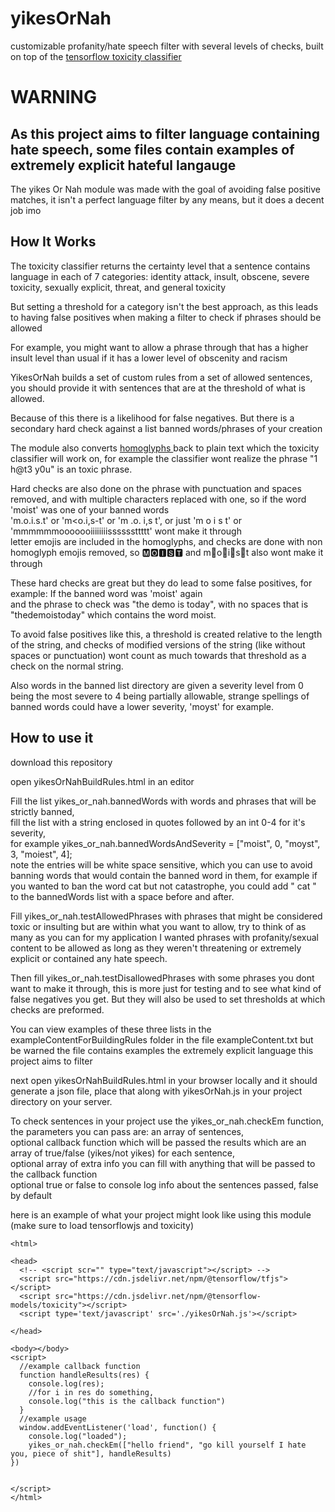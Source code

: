 # yikesOrNah
  customizable profanity/hate speech filter with several levels of checks, built on top of the 
    <a href="https://github.com/tensorflow/tfjs-models/tree/master/toxicity">
  tensorflow toxicity classifier
  </a>

  # WARNING
  ## As this project aims to filter language containing hate speech, some files contain examples of extremely explicit hateful langauge

The yikes Or Nah module was made with the goal of avoiding false positive matches, it isn't a perfect language filter by any means,
but it does a decent job imo

## How It Works

The toxicity classifier returns the certainty level that a sentence contains language in each of 7 categories:
identity attack, insult, obscene, severe toxicity, sexually explicit, threat, and general toxicity

But setting a threshold for a category isn't the best approach, as this leads to having false positives when making a filter to check if phrases should be allowed

For example, you might want to allow a phrase through that has a higher insult level than usual if it has a lower level of obscenity and racism

YikesOrNah builds a set of custom rules from a set of allowed sentences, you should provide it with sentences that are at the threshold of what is allowed.

Because of this there is a likelihood for false negatives. But there is a secondary hard check against a list banned words/phrases of your creation

The module also converts <a href="https://en.wikipedia.org/wiki/Homoglyph#:~:text=In%20orthography%20and%20typography%2C%20a,of%20characters%20sharing%20these%20properties."> homoglyphs </a> back to plain text which the toxicity classifier will work on, for example the classifier wont realize the phrase "1 h@t3 y0u" is an toxic phrase.

Hard checks are also done on the phrase with punctuation and spaces removed, and with multiple characters replaced with one, so if the word 'moist' was one of your banned words<br>
'm.o.i.s.t' or 'm<o.i,s-t' or 'm .o. i,s t', or just 'm  o  i  s  t' or 'mmmmmmooooooiiiiiiiissssssttttt' wont make it through 
<br />
letter emojis are included in the homoglyphs, and checks are done with non homoglyph emojis removed, so 
🅼🅾🅸🆂🆃 and m👏o👏i👏s👏t also wont make it through
<br />

These hard checks are great but they do lead to some false positives, for example: If the banned word was 'moist' again <br />
and the phrase to check was "the demo is today", with no spaces that is "thedemoistoday" which contains the word moist.

To avoid false positives like this, a threshold is created relative to the length of the string, and checks of modified versions of the string (like without spaces or punctuation) wont count as much towards that threshold as a check on the normal string.

Also words in the banned list directory are given a severity level from 0 being the most severe to 4 being partially allowable, strange spellings of banned words could have a lower severity, 'moyst' for example.


## How to use it

download this repository

open yikesOrNahBuildRules.html in an editor

Fill the list yikes_or_nah.bannedWords with words and phrases that will be strictly banned,<br />
fill the list with a string enclosed in quotes followed by an int 0-4 for it's severity,<br />
for example yikes_or_nah.bannedWordsAndSeverity = ["moist", 0, "moyst", 3, "moiest", 4];<br />
note the entries will be white space sensitive, which you can use to avoid banning words that would contain the banned word in them, for example if you wanted to ban the word cat but not catastrophe,
you could add " cat " to the bannedWords list with a space before and after.

Fill yikes_or_nah.testAllowedPhrases with phrases that might be considered toxic or insulting but are within what you want to allow, try to think of as many as you can
for my application I wanted phrases with profanity/sexual content to be allowed as long as they weren't threatening or extremely explicit or contained any hate speech.

Then fill yikes_or_nah.testDisallowedPhrases with some phrases you dont want to make it through, this is more just for testing and to see what kind of false negatives you get. But they will also be used to set thresholds at which checks are preformed.

You can view examples of these three lists in the exampleContentForBuildingRules folder in the file exampleContent.txt but be warned the file contains examples the extremely explicit language this project aims to filter

next open yikesOrNahBuildRules.html in your browser locally and it should generate a json file, place that along with yikesOrNah.js in your project directory on your server.



To check sentences in your project use the yikes_or_nah.checkEm function, the parameters you can pass are:
an array of sentences,<br />
optional callback function which will be passed the results which are an array of true/false (yikes/not yikes) for each sentence,<br />
optional array of extra info you can fill with anything that will be passed to the callback function<br />
optional true or false to console log info about the sentences passed, false by default<br />


here is an example of what your project might look like using this module (make sure to load tensorflowjs and toxicity)
```
<html>

<head>
  <!-- <script scr="" type="text/javascript"></script> -->
  <script src="https://cdn.jsdelivr.net/npm/@tensorflow/tfjs"></script>
  <script src="https://cdn.jsdelivr.net/npm/@tensorflow-models/toxicity"></script>
  <script type='text/javascript' src='./yikesOrNah.js'></script>

</head>

<body></body>
<script>
  //example callback function
  function handleResults(res) {
    console.log(res);
    //for i in res do something, 
    console.log("this is the callback function")
  }
  //example usage
  window.addEventListener('load', function() {
    console.log("loaded");
    yikes_or_nah.checkEm(["hello friend", "go kill yourself I hate you, piece of shit"], handleResults)
})
 

</script>
</html>
```